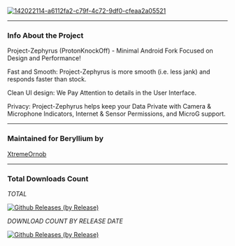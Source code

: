 <a href="https://ibb.co/Mh3wczm"><img src="https://i.ibb.co/hMtQBGS/142022114-a6112fa2-c79f-4c72-9df0-cfeaa2a05521.png" alt="142022114-a6112fa2-c79f-4c72-9df0-cfeaa2a05521" border="0"></a>

---------------------------------------------------------------------------------

### Info About the Project

Project-Zephyrus (ProtonKnockOff) - Minimal Android Fork Focused on Design and Performance!

Fast and Smooth: Project-Zephyrus is more smooth (i.e. less jank) and responds faster than stock.

Clean UI design: We Pay Attention to details in the User Interface.

Privacy: Project-Zephyrus helps keep your Data Private with Camera & Microphone Indicators, Internet & Sensor Permissions, and MicroG support.

---------------------------------------------------------------------------------

### Maintained for Beryllium by

[XtremeOrnob](https://github.com/XtremeOrnob)

---------------------------------------------------------------------------------

### Total Downloads Count

*TOTAL*

[![Github Releases (by Release)](https://img.shields.io/github/downloads/XO-Builds/Project-Zephyrus/total.svg)](https://github.com/XO-Builds/ProtonAOSP/releases)

*DOWNLOAD COUNT BY RELEASE DATE*

[![Github Releases (by Release)](https://img.shields.io/github/downloads/XO-Builds/Project-Zephyrus/12.0.0-20211209/total.svg)](https://github.com/XO-Builds/ProtonAOSP/releases)
